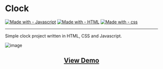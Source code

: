 # Clock
[![Made with - Javascript](https://img.shields.io/badge/Made_with-Javascript-f7df1e?style=for-the-badge)](https://devdocs.io/javascript/)  [![Made with - HTML](https://img.shields.io/badge/Made_with-HTML-E44D26?style=for-the-badge)](https://html.com/) [![Made with - css](https://img.shields.io/badge/Made_with-css-379AD6?style=for-the-badge)](https://www.w3.org/Style/CSS/Overview.en.html)

---

Simple clock project written in HTML, CSS and Javascript.

![image](https://user-images.githubusercontent.com/72199195/150835915-3478225e-27ea-4dd7-b5e7-8489830690d5.png)


<h2 align="center"><a href="https://eur1p3des.github.io/assets/projects/Clock/clock.html">View Demo</a></h2>
